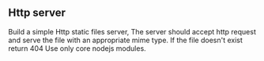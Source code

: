 ## Http server

 Build a simple Http static files server,
 The server should accept http request and serve the file with an appropriate mime type.
 If the file doesn't exist return 404
 Use only core nodejs modules.
